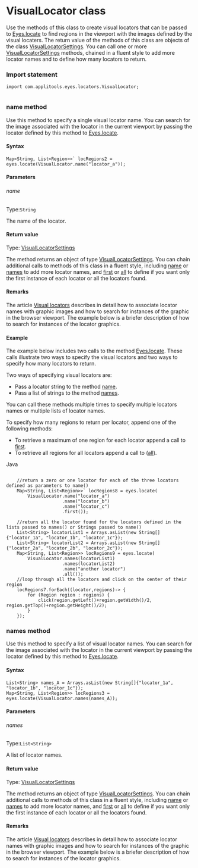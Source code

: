 # VisualLocator class
Use the methods of this class to create visual locators that can be passed to [Eyes.locate](./eyes#locate-method) to find regions in the viewport with the images defined by the visual locaters.
The return value of the methods of this class are objects of the class [VisualLocatorSettings](./visuallocatorsettings). You can call one or more [VisualLocatorSettings](./visuallocatorsettings) methods, chained in a fluent style to add more locator names and to define how many locators to return. 
 ### Import statement 
``` 
import com.applitools.eyes.locators.VisualLocator;
 
 ``` 
 
### name method
Use this method to specify a single visual locator name.
You can search for the image associated with the locator in the current viewport by passing the locator defined by this method to [Eyes.locate](./eyes#locate-method).

#### Syntax 
``` 
Map<String, List<Region>>` locRegions2 = eyes.locate(VisualLocator.name("locator_a")); 
 ``` 

 #### Parameters 
 ###### name 
  
 Type:`String`
  
 The name of the locator. 
  
 #### Return value 
Type: [VisualLocatorSettings](./visuallocatorsettings)

The method returns an object of type [VisualLocatorSettings](./visuallocatorsettings-method). You can chain additional calls to methods of this class in a fluent style, including [name](./visuallocatorsettings#name-method) or [names](./visuallocatorsettings#names-method) to add more locator names, and [first](./visuallocatorsettings#first-method) or [all](./visuallocatorsettings#all-method) to define if you want only the first instance of each locator or all the locators found.
        
 ####  Remarks 
 The article [Visual locators](https://applitools.com/docs/features/visual-locators.html) describes in detail how to associate locator names with graphic images and how to search for instances of the graphic in the browser viewport. The example below is a briefer description of how to search for instances of the locator graphics.
 
 #### Example 
The example below includes two calls to the method [Eyes.locate](./eyes#locate-method). These calls illustrate two ways to specify the visual locators and two ways to specify how many locators to return.

Two ways of specifying visual locators are:

*   Pass a locator string to the method [name](./visuallocatorsettings#name-method).
*   Pass a list of strings to the method [names](./visuallocatorsettings#names-method).

You can call these methods multiple times to specify multiple locators names or multiple lists of locator names.

To specify how many regions to return per locator, append one of the following methods:

*   To retrieve a maximum of one region for each locator append a call to [first](./visuallocatorsettings#first-method).
*   To retrieve all regions for all locators append a call to ([all](./visuallocatorsettings#all-method)).

Java
``` 

    //return a zero or one locator for each of the three locators defined as parameters to name()
    Map<String, List<Region>>` locRegions8 = eyes.locate(
        VisualLocator.name("locator_a")
                     .name("locator_b")
                     .name("locator_c")
                     .first()); 
           
    //return all the locator found for the locators defined in the lists passed to names() or Strings passed to name()                   
    List<String> locatorList1 = Arrays.asList(new String[]{"locator_1a", "locator_1b", "locator_1c"});
    List<String> locatorList2 = Arrays.asList(new String[]{"locator_2a", "locator_2b", "locator_2c"});
    Map<String, List<Region>> locRegions9 = eyes.locate(
        VisualLocator.names(locatorList1)
                     .names(locatorList2)
                     .name("another locator")
                     .all());
    //loop through all the locators and click on the center of their region
    locRegions7.forEach((locator,regions)-> {
        for (Region region : regions) {
            click(region.getLeft()+region.getWidth()/2, region.getTop()+region.getHeight()/2);
        }
    });

```

### names method
Use this method to specify a list of visual locator names.
You can search for the image associated with the locator in the current viewport by passing the locator defined by this method to [Eyes.locate](./eyes#locate-method).

#### Syntax 

``` 
List<String> names_A = Arrays.asList(new String[]{"locator_1a", "locator_1b", "locator_1c"});
Map<String, List<Region>> locRegions3 = eyes.locate(VisualLocator.names(names_A)); 

``` 

 #### Parameters 
 ###### names 

 Type:`List<String>`

 A list of locator names. 
  
 #### Return value 
Type: [VisualLocatorSettings](./visuallocatorsettings)

The method returns an object of type [VisualLocatorSettings](./visuallocatorsettings-method). You can chain additional calls to methods of this class in a fluent style, including [name](./visuallocatorsettings#name-method) or [names](./visuallocatorsettings#names-method) to add more locator names, and [first](./visuallocatorsettings#first-method) or [all](./visuallocatorsettings#all-method) to define if you want only the first instance of each locator or all the locators found.
        
 ####  Remarks
        
 The article [Visual locators](https://applitools.com/docs/features/visual-locators.html) describes in detail how to associate locator names with graphic images and how to search for instances of the graphic in the browser viewport. The example below is a briefer description of how to search for instances of the locator graphics.

